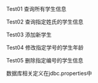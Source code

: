 Test01 查询所有学生信息

Test02 查询指定姓氏的学生信息

Test03 添加新学生

Test04 修改指定学号的学生年龄

Test05 删除指定编号的学生信息

数据库相关定义在jdbc.properties中